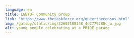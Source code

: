 ```yaml
---
language: en
title: LGBTQ+ Community Group
link: 'https://www.thetaskforce.org/queerthecensus.html'
img: /gatsby/static/img/32602188148_4e2779288c_w.jpg
alt: young people celebrating at a PRIDE parade
---
```



